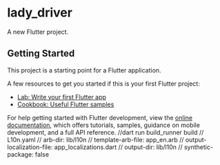 # lady_driver

A new Flutter project.

## Getting Started

This project is a starting point for a Flutter application.

A few resources to get you started if this is your first Flutter project:

- [Lab: Write your first Flutter app](https://docs.flutter.dev/get-started/codelab)
- [Cookbook: Useful Flutter samples](https://docs.flutter.dev/cookbook)

For help getting started with Flutter development, view the
[online documentation](https://docs.flutter.dev/), which offers tutorials,
samples, guidance on mobile development, and a full API reference.
//dart run build_runner build
// L10n.yaml
// arb-dir: lib/l10n
// template-arb-file: app_en.arb
// output-localization-file: app_localizations.dart
// output-dir: lib/l10n
// synthetic-package: false
